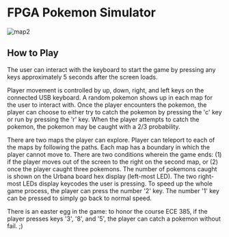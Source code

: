 # FPGA Pokemon Simulator

![map2](https://github.com/user-attachments/assets/01bd6fe8-ff52-41c1-a6d9-9183a4ec0a8d)


## How to Play

The user can interact with the keyboard to start the game by pressing any keys approximately 5 seconds after the screen loads.

Player movement is controlled by up, down, right, and left keys on the connected USB keyboard. A random pokemon shows up in each map for the user to interact with. Once the player encounters the pokemon, the player can choose to either try to catch the pokemon by pressing the 'c' key or run by pressing the 'r' key. When the player attempts to catch the pokemon, the pokemon may be caught with a 2/3 probability. 

There are two maps the player can explore. Player can teleport to each of the maps by following the paths. Each map has a boundary in which the player cannot move to. There are two conditions wherein the game ends: (1) if the player moves out of the screen to the right on the second map, or (2) once the player caught three pokemons. The number of pokemons caught is shown on the Urbana board hex display (left-most LED). The two right-most LEDs display keycodes the user is pressing. To speed up the whole game process, the player can press the number '2' key. The number '1' key can be pressed to simply go back to normal speed.

There is an easter egg in the game: to honor the course ECE 385, if the player presses keys '3', '8', and '5', the player can catch a pokemon without fail. ;)
